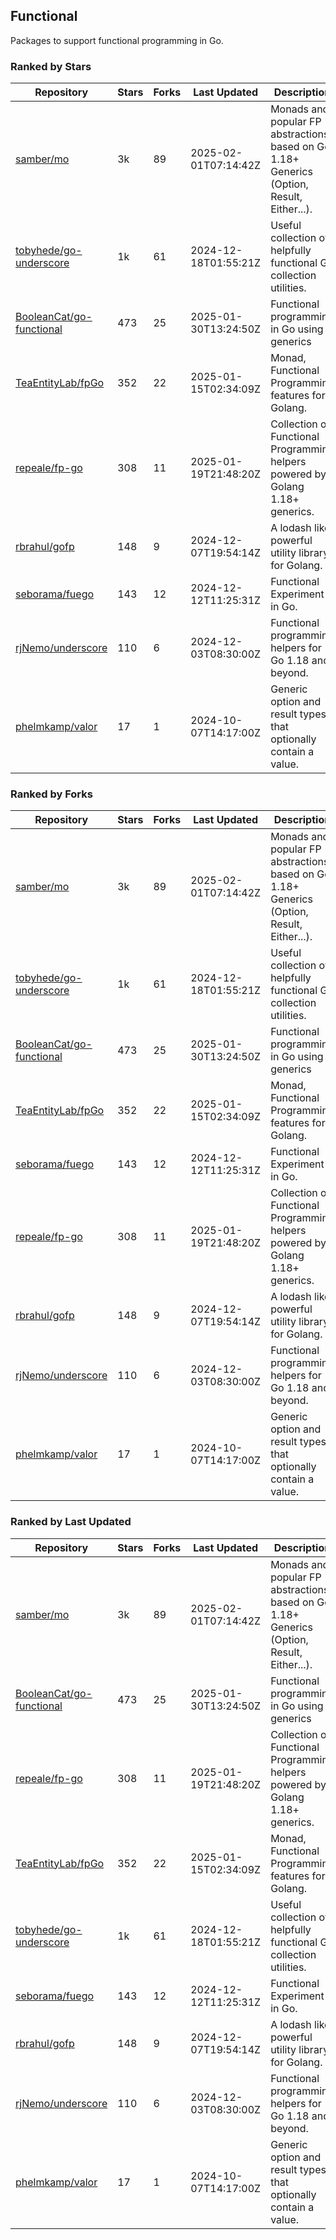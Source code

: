 ## Functional

Packages to support functional programming in Go.

### Ranked by Stars

| Repository | Stars | Forks | Last Updated | Description | 
|------------|-------|-------|--------------|-------------|
| [samber/mo](https://github.com/samber/mo) | 3k | 89 | 2025-02-01T07:14:42Z |  Monads and popular FP abstractions, based on Go 1.18+ Generics (Option, Result, Either...). |
| [tobyhede/go-underscore](https://github.com/tobyhede/go-underscore) | 1k | 61 | 2024-12-18T01:55:21Z |  Useful collection of helpfully functional Go collection utilities. |
| [BooleanCat/go-functional](https://github.com/BooleanCat/go-functional) | 473 | 25 | 2025-01-30T13:24:50Z |  Functional programming in Go using generics |
| [TeaEntityLab/fpGo](https://github.com/TeaEntityLab/fpGo) | 352 | 22 | 2025-01-15T02:34:09Z |  Monad, Functional Programming features for Golang. |
| [repeale/fp-go](https://github.com/repeale/fp-go) | 308 | 11 | 2025-01-19T21:48:20Z |  Collection of Functional Programming helpers powered by Golang 1.18+ generics. |
| [rbrahul/gofp](https://github.com/rbrahul/gofp) | 148 | 9 | 2024-12-07T19:54:14Z |  A lodash like powerful utility library for Golang. |
| [seborama/fuego](https://github.com/seborama/fuego) | 143 | 12 | 2024-12-12T11:25:31Z |  Functional Experiment in Go. |
| [rjNemo/underscore](https://github.com/rjNemo/underscore) | 110 | 6 | 2024-12-03T08:30:00Z |  Functional programming helpers for Go 1.18 and beyond. |
| [phelmkamp/valor](https://github.com/phelmkamp/valor) | 17 | 1 | 2024-10-07T14:17:00Z |  Generic option and result types that optionally contain a value. |

### Ranked by Forks

| Repository | Stars | Forks | Last Updated | Description | 
|------------|-------|-------|--------------|-------------|
| [samber/mo](https://github.com/samber/mo) | 3k | 89 | 2025-02-01T07:14:42Z |  Monads and popular FP abstractions, based on Go 1.18+ Generics (Option, Result, Either...). |
| [tobyhede/go-underscore](https://github.com/tobyhede/go-underscore) | 1k | 61 | 2024-12-18T01:55:21Z |  Useful collection of helpfully functional Go collection utilities. |
| [BooleanCat/go-functional](https://github.com/BooleanCat/go-functional) | 473 | 25 | 2025-01-30T13:24:50Z |  Functional programming in Go using generics |
| [TeaEntityLab/fpGo](https://github.com/TeaEntityLab/fpGo) | 352 | 22 | 2025-01-15T02:34:09Z |  Monad, Functional Programming features for Golang. |
| [seborama/fuego](https://github.com/seborama/fuego) | 143 | 12 | 2024-12-12T11:25:31Z |  Functional Experiment in Go. |
| [repeale/fp-go](https://github.com/repeale/fp-go) | 308 | 11 | 2025-01-19T21:48:20Z |  Collection of Functional Programming helpers powered by Golang 1.18+ generics. |
| [rbrahul/gofp](https://github.com/rbrahul/gofp) | 148 | 9 | 2024-12-07T19:54:14Z |  A lodash like powerful utility library for Golang. |
| [rjNemo/underscore](https://github.com/rjNemo/underscore) | 110 | 6 | 2024-12-03T08:30:00Z |  Functional programming helpers for Go 1.18 and beyond. |
| [phelmkamp/valor](https://github.com/phelmkamp/valor) | 17 | 1 | 2024-10-07T14:17:00Z |  Generic option and result types that optionally contain a value. |

### Ranked by Last Updated

| Repository | Stars | Forks | Last Updated | Description | 
|------------|-------|-------|--------------|-------------|
| [samber/mo](https://github.com/samber/mo) | 3k | 89 | 2025-02-01T07:14:42Z |  Monads and popular FP abstractions, based on Go 1.18+ Generics (Option, Result, Either...). |
| [BooleanCat/go-functional](https://github.com/BooleanCat/go-functional) | 473 | 25 | 2025-01-30T13:24:50Z |  Functional programming in Go using generics |
| [repeale/fp-go](https://github.com/repeale/fp-go) | 308 | 11 | 2025-01-19T21:48:20Z |  Collection of Functional Programming helpers powered by Golang 1.18+ generics. |
| [TeaEntityLab/fpGo](https://github.com/TeaEntityLab/fpGo) | 352 | 22 | 2025-01-15T02:34:09Z |  Monad, Functional Programming features for Golang. |
| [tobyhede/go-underscore](https://github.com/tobyhede/go-underscore) | 1k | 61 | 2024-12-18T01:55:21Z |  Useful collection of helpfully functional Go collection utilities. |
| [seborama/fuego](https://github.com/seborama/fuego) | 143 | 12 | 2024-12-12T11:25:31Z |  Functional Experiment in Go. |
| [rbrahul/gofp](https://github.com/rbrahul/gofp) | 148 | 9 | 2024-12-07T19:54:14Z |  A lodash like powerful utility library for Golang. |
| [rjNemo/underscore](https://github.com/rjNemo/underscore) | 110 | 6 | 2024-12-03T08:30:00Z |  Functional programming helpers for Go 1.18 and beyond. |
| [phelmkamp/valor](https://github.com/phelmkamp/valor) | 17 | 1 | 2024-10-07T14:17:00Z |  Generic option and result types that optionally contain a value. |

